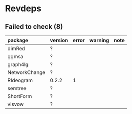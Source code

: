 # Revdeps

## Failed to check (8)

|package       |version |error |warning |note |
|:-------------|:-------|:-----|:-------|:----|
|dimRed        |?       |      |        |     |
|ggmsa         |?       |      |        |     |
|graph4lg      |?       |      |        |     |
|NetworkChange |?       |      |        |     |
|RIdeogram     |0.2.2   |1     |        |     |
|semtree       |?       |      |        |     |
|ShortForm     |?       |      |        |     |
|visvow        |?       |      |        |     |

